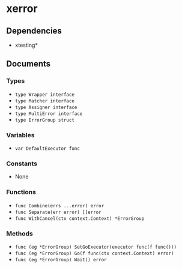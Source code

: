 # xerror

## Dependencies

+ xtesting*

## Documents

### Types

+ `type Wrapper interface`
+ `type Matcher interface`
+ `type Assigner interface`
+ `type MultiError interface`
+ `type ErrorGroup struct`

### Variables

+ `var DefaultExecutor func`

### Constants

+ None

### Functions

+ `func Combine(errs ...error) error`
+ `func Separate(err error) []error`
+ `func WithCancel(ctx context.Context) *ErrorGroup`

### Methods

+ `func (eg *ErrorGroup) SetGoExecutor(executor func(f func()))`
+ `func (eg *ErrorGroup) Go(f func(ctx context.Context) error)`
+ `func (eg *ErrorGroup) Wait() error`
